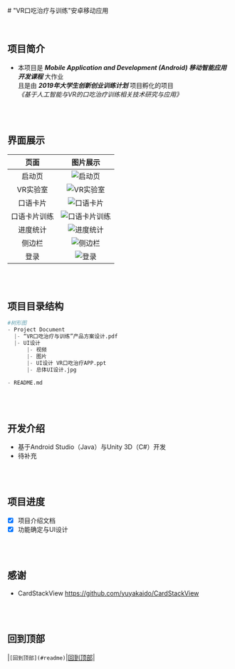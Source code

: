 ﻿﻿﻿# "VR口吃治疗与训练"安卓移动应用

<br/>

## 项目简介
* 本项目是 ***Mobile Application and Development (Android) 移动智能应用开发课程*** 大作业<br/>
  且是由 ***2019年大学生创新创业训练计划***  项目孵化的项目<br/>
_《基于人工智能与VR的口吃治疗训练相关技术研究与应用》_

<br/>
<br/>

## 界面展示

| 页面 | 图片展示 |
| :----: | :----: |
| 启动页 | ![启动页](https://github.com/Ryzin/2019-B12-VR/ProjectDocument/UI设计/图片/引导页1.png) |
| VR实验室 | ![VR实验室](https://github.com/Ryzin/2019-B12-VR/ProjectDocument/UI设计/图片/引导页3.png) |
| 口语卡片 | ![口语卡片](https://github.com/Ryzin/2019-B12-VR/ProjectDocument/UI设计/图片/口语卡片1.png) |
| 口语卡片训练 | ![口语卡片训练](https://github.com/Ryzin/2019-B12-VR/ProjectDocument/UI设计/图片/口语卡片5.png) |
| 进度统计 | ![进度统计](https://github.com/Ryzin/2019-B12-VR/ProjectDocument/UI设计/图片/进度统计.png) |
| 侧边栏 | ![侧边栏](https://github.com/Ryzin/2019-B12-VR/ProjectDocument/UI设计/图片/侧边栏1.png) |
| 登录 | ![登录](https://github.com/Ryzin/2019-B12-VR/ProjectDocument/UI设计/图片/登录.png) |

<br/>
<br/>

## 项目目录结构

```python
#树形图
- Project Document
  |- “VR口吃治疗与训练”产品方案设计.pdf
  |- UI设计 
      |- 视频
      |- 图片
      |- UI设计 VR口吃治疗APP.ppt
      |- 总体UI设计.jpg
      
- README.md

```

<br/>
<br/>

## 开发介绍
* 基于Android Studio（Java）与Unity 3D（C#）开发
* 待补充

<br/>
<br/>

## 项目进度
- [x] 项目介绍文档
- [x] 功能确定与UI设计

<br/>
<br/>

## 感谢
- CardStackView https://github.com/yuyakaido/CardStackView

<br/>
<br/>

回到顶部
----------
|`[回到顶部](#readme)`|[回到顶部](#readme)|
